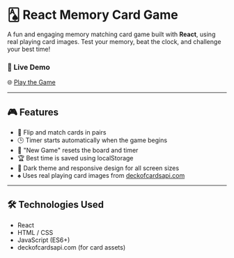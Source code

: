 # 🂡 React Memory Card Game

A fun and engaging memory matching card game built with **React**, using real playing card images. Test your memory, beat the clock, and challenge your best time!

### 🔗 Live Demo  
🌐 [Play the Game](https://chathubandaranayake.github.io/React-Memory-Card-Game/)

---

## 🎮 Features

- 🧠 Flip and match cards in pairs
- 🕒 Timer starts automatically when the game begins
- 🔁 "New Game" resets the board and timer
- 🏆 Best time is saved using localStorage
- 🎨 Dark theme and responsive design for all screen sizes
- ♠️ Uses real playing card images from [deckofcardsapi.com](https://deckofcardsapi.com/)

---

## 🛠️ Technologies Used

- React
- HTML / CSS
- JavaScript (ES6+)
- deckofcardsapi.com (for card assets)
